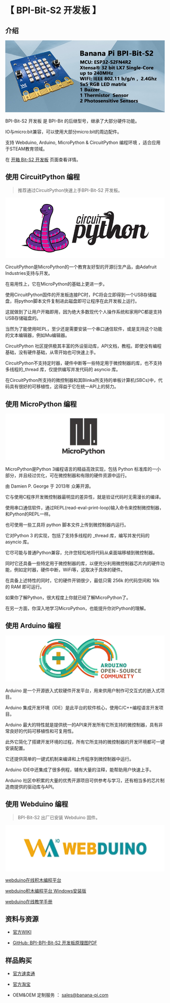 # 【 BPI-Bit-S2 开发板 】

## 介绍

![](assets/images/BPI-Bit-S2_banner.jpg)

BPI-Bit-S2 开发板 是 BPI-Bit 的后继型号，继承了大部分硬件功能。

IO与micro:bit兼容，可以使用大部分micro:bit的周边配件。

支持 Webduino, Arduino, MicroPython & CircuitPython 编程环境 ，适合应用于STEAM教育领域。

在 [开箱 Bit-S2 开发板](Unboxing/Introduction.md) 页面查看详情。

## 使用 CircuitPython 编程

> 推荐通过CircuitPython快速上手BPI-Bit-S2 开发板。

![](assets/images/CircuitPython_Repo_header_logo.jpg)

CircuitPython是MicroPython的一个教育友好型的开源衍生产品，由Adafruit Industries支持与开发。

在易用性上，它在MicroPython的基础上更进一步。

使用CircuitPython固件的开发板连接PC时，PC将会立即得到一个USB存储磁盘，将python脚本文件复制进此磁盘即可让程序在此开发板上运行。

这就做到了让用户开箱即用，因为绝大多数现代个人操作系统和家用PC都是支持USB存储磁盘的。

当然为了能使用REPL，至少还是需要安装一个串口通信软件，或是支持这个功能的文本编辑器，例如Mu编辑器。

CircuitPython 社区提供极其丰富的外设驱动库，API文档，教程。即使没有编程基础，没有硬件基础，从零开始也可快速上手。

CircuitPython不支持定时器，硬件中断等一些特定用于微控制器的库，也不支持多线程的_thread 库，仅提供编写并发代码的 asyncio 库。

在CircuitPython所支持的微控制器和其Blinka所支持的单板计算机(SBCs)中，代码具有很好的可移植性，这得益于它在统一API上的努力。

## 使用 MicroPython 编程

![](assets/images/Mircopython.png)

MicroPython是Python 3编程语言的精益高效实现，包括 Python 标准库的一小部分，并且经过优化，可在微控制器和有限的硬件资源中运行。

由 Damien P. George 于 2013年 众筹开源。

它与使用C程序开发微控制器最明显的差异性，就是验证代码时无需漫长的编译。

使用串口通信软件，通过REPL(read-eval-print-loop)输入命令来控制微控制器，和Python的REPL一样。

也可使用一些工具将 python 脚本文件上传到微控制器内运行。

它对Python 3 的实现，包括了支持多线程的 _thread 库，编写并发代码的 asyncio 库。

它尽可能与普通Python兼容，允许您轻松地将代码从桌面端移植到微控制器。

同时它还具备一些特定用于微控制器的库，以便充分利用微控制器芯片内的硬件功能，例如定时器，硬件中断，WiFi等，这取决于具体的硬件。

在具备上述特性的同时，它的硬件开销很少，最低只需 256k 的代码空间和 16k 的 RAM 即可运行。

如果你了解Python，很大程度上你就已经了解MicroPython了。

在另一方面，你深入地学习MicroPython，也能提升你对Python的理解。

## 使用 Arduino 编程

![](assets/images/Arduino_logo_1200x350.png)

Arduino 是一个开源嵌入式软硬件开发平台，用来供用户制作可交互式的嵌入式项目。

Arduino 集成开发环境（IDE）是此平台的软件核心，使用C/C++编程语言开发项目。

Arduino 最大的特性就是提供统一的API来开发所有它所支持的微控制器，具有非常良好的代码可移植性和可复用性。

此外它简化了搭建开发环境的过程，所有它所支持的微控制器的开发环境都可一键安装配置。

它还提供简单的一键式机制来编译和上传程序到微控制器中运行。

Arduino IDE中还集成了很多例程，辅有大量的注释，能帮助用户快速上手。

Arduino 社区中积累的大量的优秀开源项目可供参考与学习，还有相当多的芯片制造商提供的驱动库与API。

## 使用 Webduino 编程

> BPI-Bit-S2 出厂已安装 Webduino 固件。

![](assets/images/Webduino_logo_1200x350.jpg)

[webduino在线积木编程平台](https://webbit.webduino.io/blockly/?demo=default)

[ webduino积木编程平台 Windows安装版](https://ota.webduino.io/WebBitInstaller/WebBitSetup.exe)

[webduino在线教学手册](https://webbit.webduino.io/tutorials/doc/zh-cn/education/index.html)

## 资料与资源

- [官方WIKI](https://wiki.banana-pi.org/BPI-Bit-S2_STEAM_%E6%95%99%E8%82%B2%E5%BC%80%E5%8F%91%E6%9D%BF) 

- [GitHub: BPI-BPI-Bit-S2 开发板原理图PDF](https://github.com/BPI-STEAM/BPI-BIT-Lite-Doc/blob/main/sch/BPI-BIT-Lite-V0.2.pdf) 


## 样品购买

- [官方速卖通](https://www.aliexpress.us/item/3256804809903732.html)

- [官方淘宝](https://item.taobao.com/item.htm?spm=a213gs.success.result.1.d1187a86CepiGC&id=693462857865)

- OEM&OEM 定制服务 ： sales@banana-pi.com